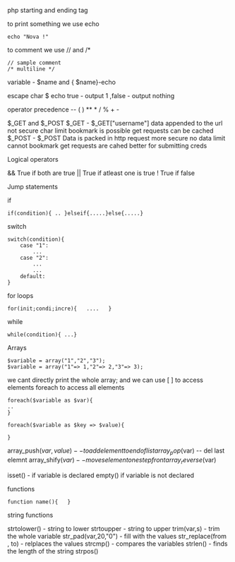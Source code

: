 
php starting and ending tag   <?php  .....      ?>


to print something we use echo 
```
echo "Nova !"
```


to comment we use // and /*
```
// sample comment    
/* multiline */
```


variable - $name  and { $name}-echo

escape char \$
echo true - output 1 ,false - output nothing

operator precedence  --  ( )    **  * / %    + -



$_GET  and $_POST
$_GET -       $_GET["username"]
			data appended to the url
			 not secure
			 char limit
			 bookmark is possible
			 get requests can be cached
$_POST -      $_POST
			 Data is packed in http request
			 more secure
			 no data limit
			 cannot bookmark
			 get requests are cahed
			 better for submitting creds




Logical operators

&&              True if both are true
||                   True if atleast one is true
!                     True if false



Jump statements

if
```
if(condition){ .. }elseif{.....}else{.....}
```


switch
```
switch(condition){
	case "1":
		...
	case "2":
		...
		...
	default:
}
```


for loops

```
for(init;condi;incre){   ....   }
```


while
```
while(condition){ ...}
```




Arrays
```
$variable = array("1","2","3");
$variable = array("1"=> 1,"2"=> 2,"3"=> 3);
```

we cant directly print the whole array; and we can use [ ] to access elements foreach to access all elements
```
foreach($variable as $var){
..
}

foreach($variable as $key => $value){

}
```

 array_push($var, value)  --   to add element to end of list
 array_pop($var) -- del last elemnt
 array_shify($var) -- moves element one step front
array_reverse($var)


isset()  - if variable is declared
empty()   if variable is not declared





functions

```
function name(){   }
```



string functions

strtolower() - string to lower
strtoupper  - string to upper
trim(var,s)  - trim the whole variable
str_pad(var,20,"0")  - fill with the values
str_replace(from , to)  - relplaces the values
strcmp()  - compares the variables
strlen() - finds the length of the string
strpos() 